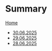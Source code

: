 # Summary

[Home](./home.md)

- [30.06.2025](30_06_2025.md)
- [29.06.2025](29_06_2025.md)
- [28.06.2025](28_06_2025.md)
